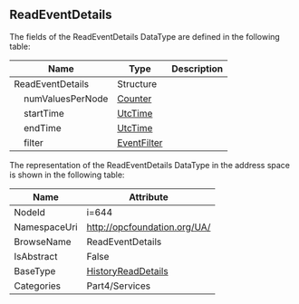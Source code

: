 <!-- datatype -->
## ReadEventDetails
  
<!-- end of description -->
The fields of the ReadEventDetails DataType are defined in the following table:  

|Name|Type|Description|
|---|---|---|
|ReadEventDetails|Structure||
|&nbsp;&nbsp;&nbsp;&nbsp;numValuesPerNode|[Counter](../../../Part4/DataTypes/Counter/readme.md)||
|&nbsp;&nbsp;&nbsp;&nbsp;startTime|[UtcTime](../../../Part3/DataTypes/UtcTime/readme.md)||
|&nbsp;&nbsp;&nbsp;&nbsp;endTime|[UtcTime](../../../Part3/DataTypes/UtcTime/readme.md)||
|&nbsp;&nbsp;&nbsp;&nbsp;filter|[EventFilter](../../../Part4/DataTypes/EventFilter/readme.md)||

The representation of the ReadEventDetails DataType in the address space is shown in the following table:  

|Name|Attribute|
|---|---|
|NodeId|i=644|
|NamespaceUri|http://opcfoundation.org/UA/|
|BrowseName|ReadEventDetails|
|IsAbstract|False|
|BaseType|[HistoryReadDetails](../../../Part4/Services/HistoryReadDetails/readme.md)|
|Categories|Part4/Services|

